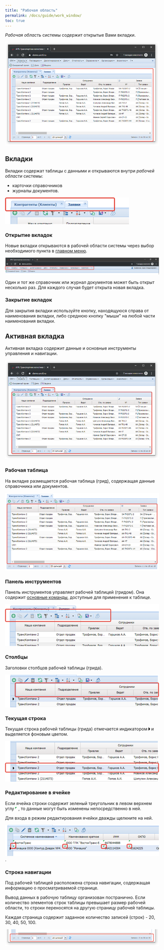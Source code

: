 ```yaml
---
title: "Рабочая область"
permalink: /docs/guide/work_window/
toc: true
---
```


*Рабочая область* системы содержит открытые Вами вкладки.

![](../../assets/images/arctl_work_window.png)

## Вкладки
Вкладки содержат таблицы с данными и открываются внутри *рабочей области* системы:
-   карточки справочников
-   журналы документов.

![](../../assets/images/arctl_work_window_tab.png)

### Открытие вкладок
Новые вкладки открываются в рабочей области системы через выбор
необходимого пункта в [главном меню](../system/#главное-меню).

![](../../assets/images/arctl_main_window_menu.png)

Один и тот же справочник или журнал документов может быть открыт несколько раз.
Для каждого случая будет открыта новая вкладка.

### Закрытие вкладок
Для закрытия вкладки используйте кнопку,
находящуюся справа от наименования вкладки, либо среднюю кнопку "мыши" на
любой части наименования вкладки.

## Активная вкладка
Активная вкладка содержит данные и основные инструменты управления и навигации.

![](../../assets/images/arctl_work_window_tab_activ.png)

### Рабочая таблица
На вкладке размещается рабочая таблица (грид), содержащая
данные справочника или документов.

![](../../assets/images/arctl_work_window_grid.png)

### Панель инструментов
Панель инструментов управляет рабочей таблицей (гридом).
Она содержит [основные команды](../grid), доступные для применения к таблице.

![](../../assets/images/arctl_work_window_panel.png)

### Столбцы
Заголовки столбцов рабочей таблицы (грида).

![](../../assets/images/arctl_work_window_columns.png)

### Текущая строка
Текущая строка рабочей таблицы (грида) отмечается индикатором
![](../../assets/images/grid_tools/rowindicator.png) и выделяется фоновым цветом.

![](../../assets/images/arctl_work_window_current_record.png)

### Редактирование в ячейке
Если ячейка строки содержит зеленый треугольник в левом верхнем углу
![](../../assets/images/grid_tools/cell_editable.png),
то данные могут быть изменены непосредственно в ней.

Для входа в режим редактирования ячейки дважды щелкните на ней.

![](../../assets/images/arctl_work_window_cell_edit.png).

### Строка навигации
Под рабочей таблицей расположена строка навигации, содержащая информацию
о просматриваемой странице.

Вывод данных в рабочую таблицу организован постранично.
Если количество элементов строк таблицы превышает размер рабочей области,
то строки переносятся на другую страницу рабочей таблицы.

Каждая страница содержит заданное количество записей (строк) - 20, 30, 40, 50, 100.

![](../../assets/images/arctl_work_window_nav.png)
